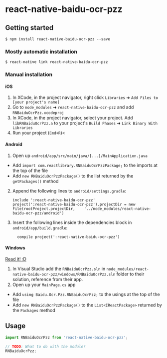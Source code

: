 # react-native-baidu-ocr-pzz

## Getting started

`$ npm install react-native-baidu-ocr-pzz --save`

### Mostly automatic installation

`$ react-native link react-native-baidu-ocr-pzz`

### Manual installation


#### iOS

1. In XCode, in the project navigator, right click `Libraries` ➜ `Add Files to [your project's name]`
2. Go to `node_modules` ➜ `react-native-baidu-ocr-pzz` and add `RNBaiduOcrPzz.xcodeproj`
3. In XCode, in the project navigator, select your project. Add `libRNBaiduOcrPzz.a` to your project's `Build Phases` ➜ `Link Binary With Libraries`
4. Run your project (`Cmd+R`)<

#### Android

1. Open up `android/app/src/main/java/[...]/MainApplication.java`
  - Add `import com.reactlibrary.RNBaiduOcrPzzPackage;` to the imports at the top of the file
  - Add `new RNBaiduOcrPzzPackage()` to the list returned by the `getPackages()` method
2. Append the following lines to `android/settings.gradle`:
  	```
  	include ':react-native-baidu-ocr-pzz'
  	project(':react-native-baidu-ocr-pzz').projectDir = new File(rootProject.projectDir, 	'../node_modules/react-native-baidu-ocr-pzz/android')
  	```
3. Insert the following lines inside the dependencies block in `android/app/build.gradle`:
  	```
      compile project(':react-native-baidu-ocr-pzz')
  	```

#### Windows
[Read it! :D](https://github.com/ReactWindows/react-native)

1. In Visual Studio add the `RNBaiduOcrPzz.sln` in `node_modules/react-native-baidu-ocr-pzz/windows/RNBaiduOcrPzz.sln` folder to their solution, reference from their app.
2. Open up your `MainPage.cs` app
  - Add `using Baidu.Ocr.Pzz.RNBaiduOcrPzz;` to the usings at the top of the file
  - Add `new RNBaiduOcrPzzPackage()` to the `List<IReactPackage>` returned by the `Packages` method


## Usage
```javascript
import RNBaiduOcrPzz from 'react-native-baidu-ocr-pzz';

// TODO: What to do with the module?
RNBaiduOcrPzz;
```
  